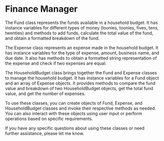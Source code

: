 # Finance Manager

The Fund class represents the funds available in a household budget. It has instance variables for different types of money (loonies, toonies, fives, tens, twenties) and methods to add funds, calculate the total value of the fund, and obtain a formatted breakdown of the fund.

The Expense class represents an expense made in the household budget. It has instance variables for the type of expense, amount, business name, and due date. It also has methods to obtain a formatted string representation of the expense and check if two expenses are equal.

The HouseholdBudget class brings together the Fund and Expense classes to manage the household budget. It has instance variables for a Fund object and an array of Expense objects. It provides methods to compare the fund value and breakdown of two HouseholdBudget objects, get the total fund value, and get the number of expenses.

To use these classes, you can create objects of Fund, Expense, and HouseholdBudget classes and invoke their respective methods as needed. You can also interact with these objects using user input or perform operations based on specific requirements.

If you have any specific questions about using these classes or need further assistance, please let me know.
